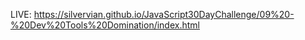 LIVE: https://silvervian.github.io/JavaScript30DayChallenge/09%20-%20Dev%20Tools%20Domination/index.html
